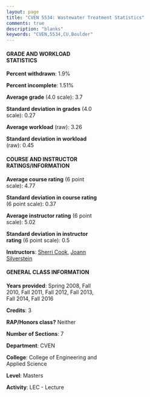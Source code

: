 ```yaml
---
layout: page
title: "CVEN 5534: Wastewater Treatment Statistics"
comments: true
description: "blanks"
keywords: "CVEN,5534,CU,Boulder"
---
```

<head>
<script src="https://ajax.googleapis.com/ajax/libs/jquery/2.1.3/jquery.min.js"></script>
<script src="https://dl.dropboxusercontent.com/s/pc42nxpaw1ea4o9/highcharts.js?dl=0"></script>
<!-- <script src="../assets/js/highcharts.js"></script> -->
<style type="text/css">@font-face {
	font-family: "Bebas Neue";
	src: url(https://www.filehosting.org/file/details/544349/BebasNeue Regular.otf) format("opentype");
	}
	h1.Bebas { 
		font-family: "Bebas Neue", Verdana, Tahoma;
	}
</style>
</head>
<body>
	<div id="container" style="float: right; width: 45%; height: 88%; margin-left: 2.5%; margin-right: 2.5%;"></div>
	<script language="JavaScript">
		$(document).ready(function() {
		var chart = {type: 'column'};
		var title = {text: 'Grade Distribution'};
		var xAxis = {categories: ['A','B','C','D','F'],crosshair: true};
		var yAxis = {min: 0,title: {text: 'Percentage'}};
		var tooltip = {headerFormat: '<center><b><span style="font-size:20px">{point.key}</span></b></center>',
		               pointFormat: '<td style="padding:0"><b>{point.y:.1f}%</b></td>',
		               footerFormat: '</table>',shared: true,useHTML: true};
		var plotOptions = {column: {pointPadding: 0.0,borderWidth: 0}};  
		var credits = {enabled: false};var series= [{name: 'Percent',data: [79.33,17.38,2.04,0.0,1.24,]}];
		var json = {};
		json.chart = chart;
		json.title = title;
		json.tooltip = tooltip;
		json.xAxis = xAxis;
		json.yAxis = yAxis;  
		json.series = series;
		json.plotOptions = plotOptions;  
		json.credits = credits;
		$('#container').highcharts(json);
	});
	</script>
</body>
			   
#### GRADE AND WORKLOAD STATISTICS

**Percent withdrawn**: 1.9%

**Percent incomplete**: 1.51%

**Average grade** (4.0 scale): 3.7

**Standard deviation in grades** (4.0 scale): 0.27

**Average workload** (raw): 3.26

**Standard deviation in workload** (raw): 0.45

#### COURSE AND INSTRUCTOR RATINGS/INFORMATION

**Average course rating** (6 point scale): 4.77

**Standard deviation in course rating** (6 point scale): 0.37

**Average instructor rating** (6 point scale): 5.02

**Standard deviation in instructor rating** (6 point scale): 0.5

**Instructors**: <a href='../../instructors/Sherri_Cook'>Sherri Cook</a>, <a href='../../instructors/Joann_Silverstein'>Joann Silverstein</a>

#### GENERAL CLASS INFORMATION

**Years provided**: Spring 2008, Fall 2010, Fall 2011, Fall 2012, Fall 2013, Fall 2014, Fall 2016

**Credits**: 3

**RAP/Honors class?** Neither

**Number of Sections**: 7

**Department**: CVEN

**College**: College of Engineering and Applied Science

**Level**: Masters

**Activity**: LEC - Lecture
